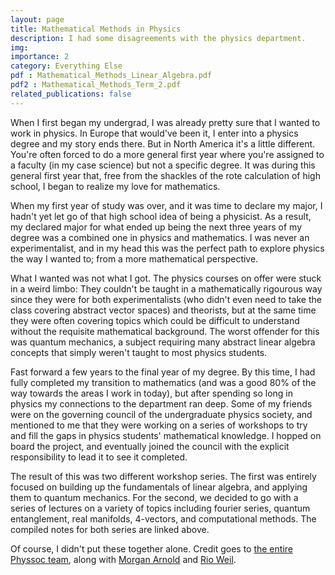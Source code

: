 ```yaml
---
layout: page
title: Mathematical Methods in Physics
description: I had some disagreements with the physics department.
img:
importance: 2
category: Everything Else
pdf : Mathematical_Methods_Linear_Algebra.pdf
pdf2 : Mathematical_Methods_Term_2.pdf
related_publications: false
---
```


When I first began my undergrad, I was already pretty sure that I wanted to work in physics. In Europe that would've been it, I enter into a physics degree and my story ends there. But in North America it's a little different. You're often forced to do a more general first year where you're assigned to a faculty (in my case science) but not a specific degree. It was during this general first year that, free from the shackles of the rote calculation of high school, I began to realize my love for mathematics.

When my first year of study was over, and it was time to declare my major, I hadn't yet let go of that high school idea of being a physicist. As a result, my declared major for what ended up being the next three years of my degree was a combined one in physics and mathematics. I was never an experimentalist, and in my head this was the perfect path to explore physics the way I wanted to; from a more mathematical perspective.

What I wanted was not what I got. The physics courses on offer were stuck in a weird limbo: They couldn't be taught in a mathematically rigourous way since they were for both experimentalists (who didn't even need to take the class covering abstract vector spaces) and theorists, but at the same time they were often covering topics which could be difficult to understand without the requisite mathematical background. The worst offender for this was quantum mechanics, a subject requiring many abstract linear algebra concepts that simply weren't taught to most physics students.

Fast forward a few years to the final year of my degree. By this time, I had fully completed my transition to mathematics (and was a good 80% of the way towards the areas I work in today), but after spending so long in physics my connections to the department ran deep. Some of my friends were on the governing council of the undergraduate physics society, and mentioned to me that they were working on a series of workshops to try and fill the gaps in physics students' mathematical knowledge. I hopped on board the project, and eventually joined the council with the explicit responsibility to lead it to see it completed.

The result of this was two different workshop series. The first was entirely focused on building up the fundamentals of linear algebra, and applying them to quantum mechanics. For the second, we decided to go with a series of lectures on a variety of topics including fourier series, quantum entanglement, real manifolds, 4-vectors, and computational methods. The compiled notes for both series are linked above.

Of course, I didn't put these together alone. Credit goes to <a href = 'https://physsoc.phas.ubc.ca/about/current-council-3/'>the entire Physsoc team</a>, along with <a href = 'https://mathstodon.xyz/@mra'>Morgan Arnold</a> and <a href = 'https://rioweil.github.io/'>Rio Weil</a>.